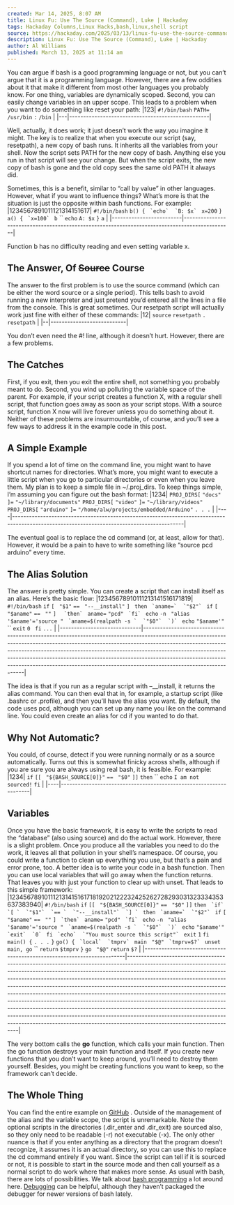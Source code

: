 ```yaml
---
created: Mar 14, 2025, 8:07 AM
title: Linux Fu: Use The Source (Command), Luke | Hackaday
tags: Hackaday Columns,Linux Hacks,bash,linux,shell script
source: https://hackaday.com/2025/03/13/linux-fu-use-the-source-command-luke/
description: Linux Fu: Use The Source (Command), Luke | Hackaday
author: Al Williams
published: March 13, 2025 at 11:14 am
---
```


You can argue if bash is a good programming language or not, but you can’t argue that it is a programming language. However, there are a few oddities about it that make it different from most other languages you probably know. For one thing, variables are dynamically scoped. Second, you can easily change variables in an upper scope. This leads to a problem when you want to do something like reset your path:
|123| `#!/bin/bash`  `PATH=`  `/usr/bin`  `:`  `/bin` |
|---|--------------------------------------------------|

Well, actually, it does work; it just doesn’t work the way you imagine it might. The key is to realize that when you execute our script (say, resetpath), a new copy of bash runs. It inherits all the variables from your shell. Now the script sets PATH for the new copy of bash. Anything else you run in that script will see your change. But when the script exits, the new copy of bash is gone and the old copy sees the same old PATH it always did.

Sometimes, this is a benefit, similar to “call by value” in other languages. However, what if you want to influence things? What’s more is that the situation is just the opposite within bash functions. For example:
|1234567891011121314151617| `#!/bin/bash`  `b() {`  ``  `echo`  `B: $x`  ``  `x=200`  `}`  `a() {`  ``  `x=100`  ``  `b`  ``  `echo`  `A: $x`  `}`  `a` |
|-------------------------|-----------------------------------------------------------------------------------------------|

Function b has no difficulty reading and even setting variable x.


## The Answer, Of  ~~Source~~  Course

The answer to the first problem is to use the source command (which can be either the word source or a single period). This tells bash to avoid running a new interpreter and just pretend you’d entered all the lines in a file from the console.
This is great sometimes. Our resetpath script will actually work just fine with either of these commands:
|12| `source`  `resetpath`  `. resetpath` |
|--|---------------------------|

You don’t even need the #! line, although it doesn’t hurt. However, there are a few problems.


## The Catches

First, if you exit, then you exit the entire shell, not something you probably meant to do. Second, you wind up polluting the variable space of the parent. For example, if your script creates a function X, with a regular shell script, that function goes away as soon as your script stops. With a source script, function X now will live forever unless you do something about it.
Neither of these problems are insurmountable, of course, and you’ll see a few ways to address it in the example code in this post.


## A Simple Example

If you spend a lot of time on the command line, you might want to have shortcut names for directories. What’s more, you might want to execute a little script when you go to particular directories or even when you leave them.
My plan is to keep a simple file in ~/.proj_dirs. To keep things simple, I’m assuming you can figure out the bash format:
|1234| `PROJ_DIRS[`  `"docs"`  `]=`  `"~/library/documents"`  `PROJ_DIRS[`  `"video"`  `]=`  `"~/library/videos"`  `PROJ_DIRS[`  `"arduino"`  `]=`  `"/home/alw/projects/embedded/Arduino"`  `. . .` |
|----|-------------------------------------------------------------------------------------------------------------------------------------------|

The eventual goal is to replace the cd command (or, at least, allow for that). However, it would be a pain to have to write something like “source pcd arduino” every time.


## The Alias Solution

The answer is pretty simple. You can create a script that can install itself as an alias. Here’s the basic flow:
|12345678910111213141516171819| `#!/bin/bash`  `if`  `[ `  `"$1"`  `== `  `"--__install"`  `] `  `then`  ``  `aname=`  `"$2"`  ``  `if`  `[ `  `"$aname"`  `== `  `""`  `] `  ``  `then`  ``  `aname=`  `"pcd"`  ``  `fi`  ``  `echo`  `-n `  `"alias '$aname'='source "`  ``  `aname=$(realpath -s `  `"$0"`  `)`  ``  `echo`  `"$aname'"`  ``  `exit`  `0 `  `fi`  `...` |
|-----------------------------|-----------------------------------------------------------------------------------------------------------------------------------------------------------------------------------------------------------------------------------------------------------------------------------------------------------------------------------------------------------------------------------------------------------------------------------------|

The idea is that if you run as a regular script with –__install, it returns the alias command. You can then eval that in, for example, a startup script (like .bashrc or .profile), and then you’ll have the alias you want. By default, the code uses pcd, although you can set up any name you like on the command line. You could even create an alias for cd if you wanted to do that.


## Why Not Automatic?

You could, of course, detect if you were running normally or as a source automatically. Turns out this is somewhat finicky across shells, although if you are sure you are always using real bash, it is feasible. For example:
|1234| `if`  `[[ `  `"${BASH_SOURCE[0]}"`  `== `  `"$0"`  `]]`  `then`  ``  `echo`  `I am not sourced!`  `fi` |
|----|-------------------------------------------------------------------|



## Variables

Once you have the basic framework, it is easy to write the scripts to read the “database” (also using source) and do the actual work. However, there is a slight problem. Once you produce all the variables you need to do the work, it leaves all that pollution in your shell’s namespace.
Of course, you could write a function to clean up everything you use, but that’s a pain and error prone, too. A better idea is to write your code in a bash function. Then you can use local variables that will go away when the function returns. That leaves you with just your function to clear up with unset.
That leads to this simple framework:
|12345678910111213141516171819202122232425262728293031323334353637383940| `#!/bin/bash`  `if`  `[[ `  `"${BASH_SOURCE[0]}"`  `== `  `"$0"`  `]]`  `then`  ``  `if`  `[ `  `"$1"`  `== `  `"--__install"`  `] `  ``  `then`  ``  `aname=`  `"$2"`  ``  `if`  `[ `  `"$aname"`  `== `  `""`  `]`  ``  `then`  ``  `aname=`  `"pcd"`  ``  `fi`  ``  `echo`  `-n `  `"alias '$aname'='source "`  ``  `aname=$(realpath -s `  `"$0"`  `)`  ``  `echo`  `"$aname'"`  ``  `exit`  `0`  ``  `fi`  ``  `echo`  `"You must source this script"`  ``  `exit`  `1`  `fi`  `main() {`  `. . .`  `}`  `go() {`  ``  `local`  `tmprv`  ``  `main `  `"$@"`  ``  `tmprv=$?`  ``  `unset`  `main, go`  ``  `return`  `$tmprv`  `}`  `go `  `"$@"`  `return`  `$?` |
|-----------------------------------------------------------------------|---------------------------------------------------------------------------------------------------------------------------------------------------------------------------------------------------------------------------------------------------------------------------------------------------------------------------------------------------------------------------------------------------------------------------------------------------------------------------------------------------------------------------------------------------------------------------------------------------------------------------------------------------------------------------------------------------------------------------------------------------------------------|

The very bottom calls the  **go**  function, which calls your main function. Then the go function destroys your main function and itself. If you create new functions that you don’t want to keep around, you’ll need to destroy them yourself. Besides, you might be creating functions you want to keep, so the framework can’t decide.


## The Whole Thing

You can find the entire example on  [GitHub](https://gist.github.com/wd5gnr/c5681f2f7072938d5d7afe7a1e3e9132) . Outside of the management of the alias and the variable scope, the script is unremarkable. Note the optional scripts in the directories (.dir_enter and .dir_exit) are sourced also, so they only need to be readable (-r) not executable (-x).
The only other nuance is that if you enter anything as a directory that the program doesn’t recognize, it assumes it is an actual directory, so you can use this to replace the cd command entirely if you want.
Since the script can tell if it is sourced or not, it is possible to start in the source mode and then call yourself as a normal script to do work where that makes more sense. As usual with bash, there are lots of possibilities.
We talk about  [bash programming](https://hackaday.com/2017/07/21/linux-fu-better-bash-scripting/)  a lot around here.  [Debugging](https://hackaday.com/2019/12/11/linux-fu-debugging-bash-scripts/)  can be helpful, although they haven’t packaged the debugger for newer versions of bash lately.